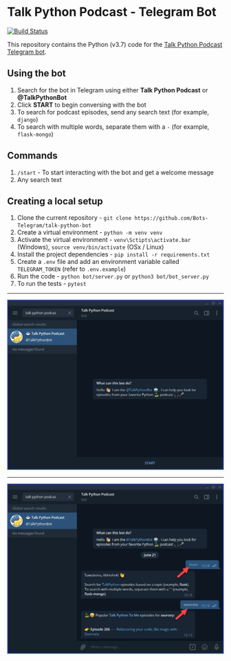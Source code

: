 # Talk Python Podcast - Telegram Bot

[![Build Status](https://travis-ci.org/AbhishekPednekar84/talk-python-bot.svg?branch=master)](https://travis-ci.org/AbhishekPednekar84/talk-python-bot)

This repository contains the Python (v3.7) code for the [Talk Python Podcast Telegram bot](https://t.me/@TalkPythonBot).

## Using the bot

1. Search for the bot in Telegram using either **Talk Python Podcast** or **@TalkPythonBot**
2. Click **START** to begin conversing with the bot
3. To search for podcast episodes, send any search text (for example, `django`)
4. To search with multiple words, separate them with a `-` (for example, `flask-mongo`)

## Commands
1. `/start` - To start interacting with the bot and get a welcome message
2. Any search text

## Creating a local setup

1. Clone the current repository - `git clone https://github.com/Bots-Telegram/talk-python-bot`
2. Create a virtual environment - `python -m venv venv`
3. Activate the virtual environment - `venv\Sctipts\activate.bar` (Windows), `source venv/bin/activate` (OSx / Linux)
4. Install the project dependencies - `pip install -r requirements.txt`
5. Create a `.env` file and add an environment variable called `TELEGRAM_TOKEN` (refer to `.env.example`)
6. Run the code - `python bot/server.py` or `python3 bot/bot_server.py`
7. To run the tests - `pytest`

---

<p align="center"><img src="https://github.com/AbhishekPednekar84/talk-python-bot/blob/master/images/bot1.jpg" alt="Bot1"></p>

---

<p align="center"><img src="https://github.com/AbhishekPednekar84/talk-python-bot/blob/master/images/bot2.jpg" alt="Bot2"></p>
